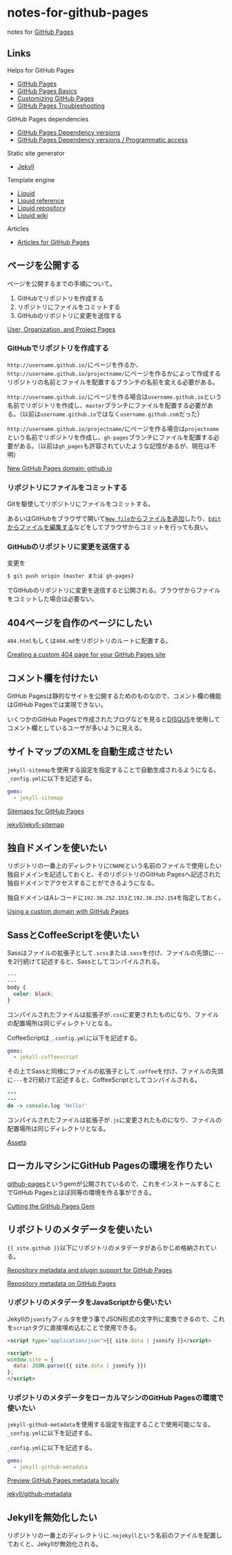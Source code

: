 # notes-for-github-pages

notes for [GitHub Pages](https://pages.github.com/)

## Links

Helps for GitHub Pages

- [GitHub Pages](https://pages.github.com/)
- [GitHub Pages Basics](https://help.github.com/categories/github-pages-basics/)
- [Customizing GitHub Pages](https://help.github.com/categories/customizing-github-pages/)
- [GitHub Pages Troubleshooting](https://help.github.com/categories/github-pages-troubleshooting/)

GitHub Pages dependencies

- [GitHub Pages Dependency versions](https://pages.github.com/versions/)
- [GitHub Pages Dependency versions / Programmatic access](https://pages.github.com/versions.json)

Static site generator

- [Jekyll](https://jekyllrb.com/)

Template engine

- [Liquid](https://shopify.github.io/liquid/)
- [Liquid reference](https://docs.shopify.com/themes/liquid)
- [Liquid repository](https://github.com/Shopify/liquid/)
- [Liquid wiki](https://github.com/Shopify/liquid/wiki)

Articles

- [Articles for GitHub Pages](https://github.com/blog/search?utf8=%E2%9C%93&q=github+pages)

## ページを公開する

ページを公開するまでの手順について。

1. GitHubでリポジトリを作成する
2. リポジトリにファイルをコミットする
3. GitHubのリポジトリに変更を送信する

[User, Organization, and Project Pages](https://help.github.com/articles/user-organization-and-project-pages/)

### GitHubでリポジトリを作成する

`http://username.github.io/`にページを作るか、`http://username.github.io/projectname/`にページを作るかによって作成するリポジトリの名前とファイルを配置するブランチの名前を変える必要がある。

`http://username.github.io/`にページを作る場合は`username.github.io`という名前でリポジトリを作成し、`master`ブランチにファイルを配置する必要がある。（以前は`username.github.io`ではなく`username.github.com`だった）

`http://username.github.io/projectname/`にページを作る場合は`projectname`という名前でリポジトリを作成し、`gh-pages`ブランチにファイルを配置する必要がある。（以前は`gh_pages`も許容されていたような記憶があるが、現在は不明）

[New GitHub Pages domain: github.io](https://github.com/blog/1452-new-github-pages-domain-github-io)

### リポジトリにファイルをコミットする

Gitを駆使してリポジトリにファイルをコミットする。

あるいはGitHubをブラウザで開いて[`New file`からファイルを追加](https://help.github.com/articles/creating-new-files/)したり、[`Edit`からファイルを編集する](https://help.github.com/articles/editing-files-in-your-repository/)などをしてブラウザからコミットを行っても良い。

### GitHubのリポジトリに変更を送信する

変更を

```sh
$ git push origin (master または gh-pages)
```

でGitHubのリポジトリに変更を送信すると公開される。ブラウザからファイルをコミットした場合は必要ない。

## 404ページを自作のページにしたい

`404.html`もしくは`404.md`をリポジトリのルートに配置する。

[Creating a custom 404 page for your GitHub Pages site](https://help.github.com/articles/creating-a-custom-404-page-for-your-github-pages-site/)

## コメント欄を付けたい

GitHub Pagesは静的なサイトを公開するためのものなので、コメント欄の機能はGitHub Pagesでは実現できない。

いくつかのGitHub Pagesで作成されたブログなどを見ると[DISQUS](https://disqus.com/)を使用してコメント欄としているユーザが多いように見える。

## サイトマップのXMLを自動生成させたい

`jekyll-sitemap`を使用する設定を指定することで自動生成されるようになる。`_config.yml`に以下を記述する。

```yaml
gems:
  - jekyll-sitemap
```

[Sitemaps for GitHub Pages](https://help.github.com/articles/sitemaps-for-github-pages/)

[jekyll/jekyll-sitemap](https://github.com/jekyll/jekyll-sitemap)

## 独自ドメインを使いたい

リポジトリの一番上のディレクトリに`CNAME`という名前のファイルで使用したい独自ドメインを記述しておくと、そのリポジトリのGitHub Pagesへ記述された独自ドメインでアクセスすることができるようになる。

独自ドメインはAレコードに`192.30.252.153`と`192.30.252.154`を指定しておく。

[Using a custom domain with GitHub Pages](https://help.github.com/articles/using-a-custom-domain-with-github-pages/)

## SassとCoffeeScriptを使いたい

Sassはファイルの拡張子として`.scss`または`.sass`を付け、ファイルの先頭に`---`を2行続けて記述すると、Sassとしてコンパイルされる。

```scss
---
---
body {
  color: black;
}
```

コンパイルされたファイルは拡張子が`.css`に変更されたものになり、ファイルの配置場所は同じディレクトリとなる。

CoffeeScriptは`_.config.yml`に以下を記述する。

```yaml
gems:
  - jekyll-coffeescript
```

その上でSassと同様にファイルの拡張子として`.coffee`を付け、ファイルの先頭に`---`を2行続けて記述すると、CoffeeScriptとしてコンパイルされる。

```coffee
---
---
do -> console.log 'Hello!'
```

コンパイルされたファイルは拡張子が`.js`に変更されたものになり、ファイルの配置場所は同じディレクトリとなる。

[Assets](http://jekyllrb.com/docs/assets/)

## ローカルマシンにGitHub Pagesの環境を作りたい

[github-pages](https://rubygems.org/gems/github-pages)というgemが公開されているので、これをインストールすることでGitHub Pagesとほぼ同等の環境を作る事ができる。

[Cutting the GitHub Pages Gem](https://github.com/blog/1581-cutting-the-github-pages-gem)

## リポジトリのメタデータを使いたい

`{{ site.github }}`以下にリポジトリのメタデータがあらかじめ格納されている。

[Repository metadata and plugin support for GitHub Pages](https://github.com/blog/1797-repository-metadata-and-plugin-support-for-github-pages)

[Repository metadata on GitHub Pages](https://help.github.com/articles/repository-metadata-on-github-pages/)

### リポジトリのメタデータをJavaScriptから使いたい

Jekyllの`jsonify`フィルタを使う事でJSON形式の文字列に変換できるので、これを`script`タグに直接埋め込むことで使用できる。

```html
<script type="application/json">{{ site.data | jsonify }}</script>
```

```html
<script>
window.site = {
  data: JSON.parse({{ site.data | jsonify }})
};
</script>
```

### リポジトリのメタデータをローカルマシンのGitHub Pagesの環境で使いたい

`jekyll-github-metadata`を使用する設定を指定することで使用可能になる。`_config.yml`に以下を記述する。

`_config.yml`に以下を記述する。

```yaml
gems:
  - jekyll-github-metadata
```

[Preview GitHub Pages metadata locally](https://github.com/blog/2154-preview-github-pages-metadata-locally)

[jekyll/github-metadata](https://github.com/jekyll/github-metadata)

## Jekyllを無効化したい

リポジトリの一番上のディレクトリに`.nojekyll`という名前のファイルを配置しておくと、Jekyllが無効化される。
